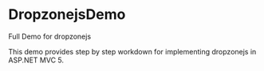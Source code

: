 DropzonejsDemo
==============

Full Demo for dropzonejs

This demo provides step by step workdown for implementing dropzonejs in ASP.NET MVC 5.

